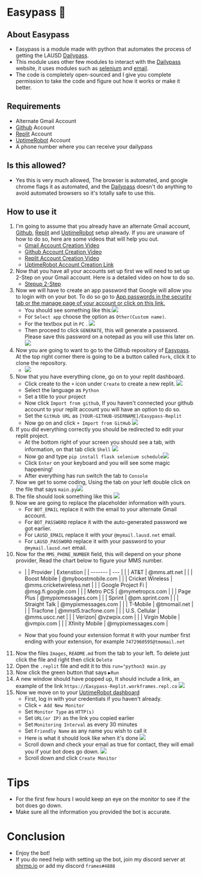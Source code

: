 # Easypass 🍤

## About Easypass
- Easypass is a module made with python that automates the process of getting the LAUSD [Dailypass](https://pap.lausd.net/en-US/).
- This module uses other few modules to interact with the [Dailypass](https://pap.lausd.net/en-US/) website, it uses modules such as [selenium](https://pypi.org/project/selenium/) and [email](https://docs.python.org/3/library/email.html).
- The code is completely open-sourced and I give you complete permission to take the code and figure out how it works or make it better.

## Requirements
- Alternate Gmail Account
- [Github](https://github.com/) Account
- [Replit](https://replit.com/) Account
- [UptimeRobot](https://uptimerobot.com/) Account
- A phone number where you can receive your dailypass

## Is this allowed?
- Yes this is very much allowed, The browser is automated, and google chrome flags it as automated, and the [Dailypass](https://pap.lausd.net/en-US/)  doesn't do anything to avoid automated browsers so it's totally safe to use this.

## How to use it
1. I'm going to assume that you already have an alternate Gmail account, [Github](https://github.com/), [Replit](https://replit.com/) and [UptimeRobot](https://uptimerobot.com/)  setup already. If you are unaware of how to do so, here are some videos that will help you out. 
	- [Gmail Account Creation Video](https://www.youtube.com/watch?v=Q9Z1Os3jLOU)
	- [Github Account Creation Video](https://www.youtube.com/watch?v=-Di-ZfcBDXU)
	- [Replit Account Creation Video](https://www.youtube.com/watch?v=EnTcdgyan0o)
	- [UptimeRobot Account Creation Link](https://uptimerobot.com/signUp)
2. Now that you have all your accounts set up first we will need to set up 2-Step on your Gmail account. Here is a detailed video on how to do so.
	- [Stepup 2-Step](https://www.youtube.com/watch?v=jJKWDDj1Wgw)
3. Now we will have to create an app password that Google will allow you to login with on your bot. To do so go to [App passwords in the security tab or the manage page of your account or click on this link.](http://myaccount.google.com/apppasswords)
	- You should see something like this:![](https://github.com/workframes/Easypass-Replit/blob/main/Images/app_password_v1.png?raw=true)
	- For `Select app` choose the option as `Other(Custom name)`. 
	- For the textbox put in `PC` . ![](https://github.com/workframes/Easypass-Replit/blob/main/Images/app_password_v2.png?raw=true)
	-  Then proceed to click `GENERATE`, this will generate a password. Please save this password on a notepad as you will use this later on. ![](https://github.com/workframes/Easypass-Replit/blob/main/Images/app_password_v3.png?raw=true)
4. Now you are going to want to go to the Github repository of [Easypass](https://github.com/workframes/Easypass-Replit). At the top right corner there is going to be a button called `Fork`, click it to clone the repository.
	- ![](https://github.com/workframes/Easypass-Replit/blob/main/Images/github_fork_v1.png?raw=true)
5. Now that you have everything clone, go on to your replit dashboard. 
	- Click create to the `+` icon under `Create` to create a new replit. ![](https://github.com/workframes/Easypass-Replit/blob/main/Images/create_replit_v1.png?raw=true)
	- Select the language as `Python`
	- Set a title to your project
	- Now click `Import from github`, If you haven't connected your github account to your replit account you will have an option to do so.
	- Set the `GitHub URL` as `[YOUR-GITHUB-USERNAME]/Easypass-Replit`
	- Now go on and click `+ Import from GitHub` ![](https://github.com/workframes/Easypass-Replit/blob/main/Images/import_github_v1.png?raw=true)
6. If you did everything correctly you should be redirected to edit your replit project.
	- At the bottom right of your screen you should see a tab, with information, on that tab click `Shell` ![](https://github.com/workframes/Easypass-Replit/blob/main/Images/edit_replit_v1.png?raw=true)
	- Now go and type `pip install flask selenium schedule`![](https://github.com/workframes/Easypass-Replit/blob/main/Images/install_dep_v1.png?raw=true)
	-  Click `Enter` on your keyboard and you will see some magic happening!
	-  After everything has run switch the tab to `Console`
7. Now we get to some coding, Using the tab on your left double click on the file that says `main.py`![](https://github.com/workframes/Easypass-Replit/blob/main/Images/switch_file_v1.png?raw=true)
8. The file should look something like this ![](https://github.com/workframes/Easypass-Replit/blob/main/Images/example_file_v1.png?raw=true)
9. Now we are going to replace the placeholder information with yours.
	- For `BOT_EMAIL` replace it with the email to your alternate Gmail account.
	- For `BOT_PASSWORD` replace it with the auto-generated password we got earlier.
	- For `LAUSD_EMAIL` replace it with your `@mymail.lausd.net` email.
	- For `LAUSD_PASSWORD` replace it with your password to your `@mymail.lausd.net` email.
10. Now for the `MMS_PHONE_NUMBER` field, this will depend on your phone provider, Read the chart below to figure your MMS number. 
	- | | Provider | Extenstion | 
	| -------       | ---  | 
	| | AT&T | @mms.att.net |
	| | Boost Mobile | @myboostmobile.com |
	| | Cricket Wireless | @mms.cricketwireless.net |
	| | Google Project Fi | @msg.fi.google.com |
	| | Metro PCS | @mymetropcs.com |
	| | Page Plus | @mypixmessages.com |
	| | Sprint | @pm.sprint.com |
	| | Straight Talk | @mypixmessages.com |
	| | T-Mobile | @tmomail.net |
	| | Tracfone | @mmst5.tracfone.com |
	| | U.S. Cellular | @mms.uscc.net |
	| | Verizon| @vzwpix.com |
	| | Virgin Mobile | @vmpix.com |
	| | Xfinity Mobile | @mypixmessages.com |
	
	- Now that you found your extension format it with your number first ending with your extension, for example `7472960595@tmomail.net`
11. Now the files  `Images`, `README.md` from the tab to your left. To delete just click the file and right then click `Delete`
12. Open the `.replit` file and edit it to this `run="python3 main.py`
13. Now click the green button that says `▶Run`
14. A new window should have popped up, It should include a link, an example of the link `https://Easypass-Replit.workframes.repl.co` ![](https://github.com/workframes/Easypass-Replit/blob/main/Images/get_linke_v1.png?raw=true)
15. Now we move on to your [UptimeRobot dashboard](https://uptimerobot.com/dashboard.php)
	- First, log in with your credentials if you haven't already.
	- Click `+ Add New Monitor`
	- Set `Monitor Type` as `HTTP(s)`
	- Set `URL(or IP)` as the link you copied earlier
	- Set `Monitoring Interval` as every 30 minutes
	- Set `Friendly Name` as any name you wish to call it
	-  Here is what it should look like when it's done ![](https://github.com/workframes/Easypass-Replit/blob/main/Images/example_monitor_v1.png?raw=true)
	- Scroll down and check your email as true for contact, they will email you if your bot does go down. ![](https://github.com/workframes/Easypass-Replit/blob/main/Images/example_monitor_v2.png?raw=true)
	- Scroll down and click `Create Monitor`

# Tips
- For the first few hours I would keep an eye on the monitor to see if the bot does go down.
- Make sure all the information you provided the bot is accurate.

# Conclusion
- Enjoy the bot!
- If you do need help with setting up the bot, join my discord server at [shrmp.io](http://shrmp.io/) or add my discord `frames#4888`

	
